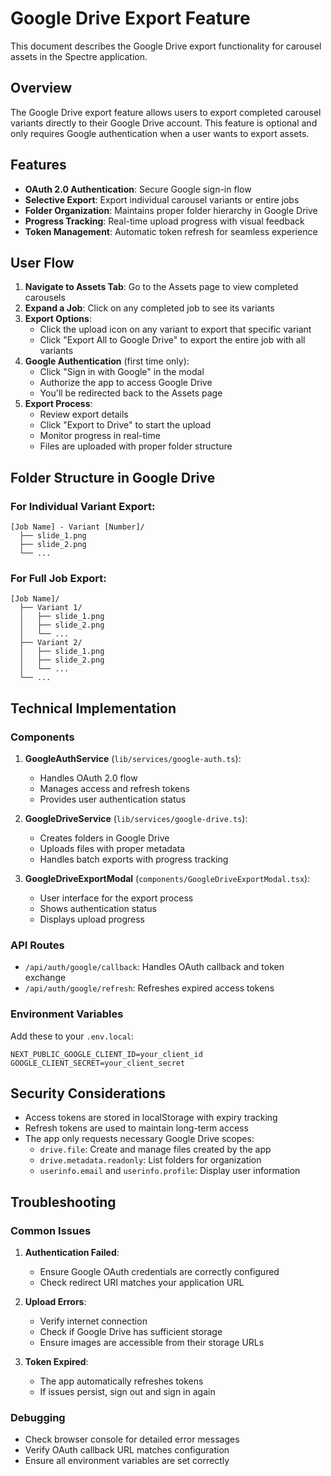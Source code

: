 # Google Drive Export Feature

This document describes the Google Drive export functionality for carousel assets in the Spectre application.

## Overview

The Google Drive export feature allows users to export completed carousel variants directly to their Google Drive account. This feature is optional and only requires Google authentication when a user wants to export assets.

## Features

- **OAuth 2.0 Authentication**: Secure Google sign-in flow
- **Selective Export**: Export individual carousel variants or entire jobs
- **Folder Organization**: Maintains proper folder hierarchy in Google Drive
- **Progress Tracking**: Real-time upload progress with visual feedback
- **Token Management**: Automatic token refresh for seamless experience

## User Flow

1. **Navigate to Assets Tab**: Go to the Assets page to view completed carousels
2. **Expand a Job**: Click on any completed job to see its variants
3. **Export Options**:
   - Click the upload icon on any variant to export that specific variant
   - Click "Export All to Google Drive" to export the entire job with all variants
4. **Google Authentication** (first time only):
   - Click "Sign in with Google" in the modal
   - Authorize the app to access Google Drive
   - You'll be redirected back to the Assets page
5. **Export Process**:
   - Review export details
   - Click "Export to Drive" to start the upload
   - Monitor progress in real-time
   - Files are uploaded with proper folder structure

## Folder Structure in Google Drive

### For Individual Variant Export:
```
[Job Name] - Variant [Number]/
  ├── slide_1.png
  ├── slide_2.png
  └── ...
```

### For Full Job Export:
```
[Job Name]/
  ├── Variant 1/
  │   ├── slide_1.png
  │   ├── slide_2.png
  │   └── ...
  ├── Variant 2/
  │   ├── slide_1.png
  │   ├── slide_2.png
  │   └── ...
  └── ...
```

## Technical Implementation

### Components

1. **GoogleAuthService** (`lib/services/google-auth.ts`):
   - Handles OAuth 2.0 flow
   - Manages access and refresh tokens
   - Provides user authentication status

2. **GoogleDriveService** (`lib/services/google-drive.ts`):
   - Creates folders in Google Drive
   - Uploads files with proper metadata
   - Handles batch exports with progress tracking

3. **GoogleDriveExportModal** (`components/GoogleDriveExportModal.tsx`):
   - User interface for the export process
   - Shows authentication status
   - Displays upload progress

### API Routes

- `/api/auth/google/callback`: Handles OAuth callback and token exchange
- `/api/auth/google/refresh`: Refreshes expired access tokens

### Environment Variables

Add these to your `.env.local`:
```
NEXT_PUBLIC_GOOGLE_CLIENT_ID=your_client_id
GOOGLE_CLIENT_SECRET=your_client_secret
```

## Security Considerations

- Access tokens are stored in localStorage with expiry tracking
- Refresh tokens are used to maintain long-term access
- The app only requests necessary Google Drive scopes:
  - `drive.file`: Create and manage files created by the app
  - `drive.metadata.readonly`: List folders for organization
  - `userinfo.email` and `userinfo.profile`: Display user information

## Troubleshooting

### Common Issues

1. **Authentication Failed**: 
   - Ensure Google OAuth credentials are correctly configured
   - Check redirect URI matches your application URL

2. **Upload Errors**:
   - Verify internet connection
   - Check if Google Drive has sufficient storage
   - Ensure images are accessible from their storage URLs

3. **Token Expired**:
   - The app automatically refreshes tokens
   - If issues persist, sign out and sign in again

### Debugging

- Check browser console for detailed error messages
- Verify OAuth callback URL matches configuration
- Ensure all environment variables are set correctly 